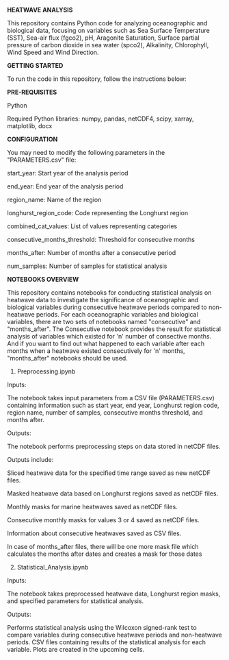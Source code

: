 **HEATWAVE ANALYSIS**

This repository contains Python code for analyzing oceanographic and biological data, focusing on variables such as Sea Surface Temperature (SST), Sea-air flux ​(fgco2), pH, Aragonite Saturation, Surface partial pressure of carbon dioxide in sea water (spco2), Alkalinity, Chlorophyll, Wind Speed and Wind Direction.

**GETTING STARTED**

To run the code in this repository, follow the instructions below:

**PRE-REQUISITES**

Python

Required Python libraries: numpy, pandas, netCDF4, scipy, xarray, matplotlib, docx

**CONFIGURATION**

You may need to modify the following parameters in the "PARAMETERS.csv" file:

start_year: Start year of the analysis period

end_year: End year of the analysis period

region_name: Name of the region

longhurst_region_code: Code representing the Longhurst region

combined_cat_values: List of values representing categories

consecutive_months_threshold: Threshold for consecutive months

months_after: Number of months after a consecutive period

num_samples: Number of samples for statistical analysis

**NOTEBOOKS OVERVIEW**

This repository contains notebooks for conducting statistical analysis on heatwave data to investigate the significance of oceanographic and biological variables during consecutive heatwave periods compared to non-heatwave periods. For each oceanographic variables and biological variables, there are two sets of notebooks named "consecutive" and "months_after". The Consecutive notebook provides the result for statistical analysis of variables which existed for 'n' number of consective months. And if you want to find out what happened to each variable after each months when a heatwave existed consecutively for 'n' months, "months_after" notebooks should be used.

1. Preprocessing.ipynb
   
Inputs:

The notebook takes input parameters from a CSV file (PARAMETERS.csv) containing information such as start year, end year, Longhurst region code, region name, number of samples, consecutive months threshold, and months after.

Outputs:

The notebook performs preprocessing steps on data stored in netCDF files.

Outputs include:

Sliced heatwave data for the specified time range saved as new netCDF files.

Masked heatwave data based on Longhurst regions saved as netCDF files.

Monthly masks for marine heatwaves saved as netCDF files.

Consecutive monthly masks for values 3 or 4 saved as netCDF files.

Information about consecutive heatwaves saved as CSV files.

In case of months_after files, there will be one more mask file which calculates the months after dates and creates a mask for those dates

2. Statistical_Analysis.ipynb

Inputs:

The notebook takes preprocessed heatwave data, Longhurst region masks, and specified parameters for statistical analysis.

Outputs:

Performs statistical analysis using the Wilcoxon signed-rank test to compare variables during consecutive heatwave periods and non-heatwave periods.
CSV files containing results of the statistical analysis for each variable. Plots are created in the upcoming cells.
